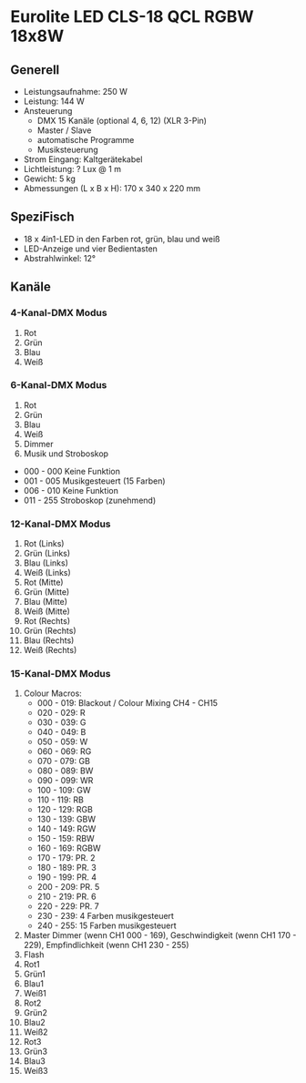 # Eurolite LED CLS-18 QCL RGBW 18x8W

## Generell

- Leistungsaufnahme: 250 W
- Leistung: 144 W
- Ansteuerung
  - DMX 15 Kanäle (optional 4, 6, 12) (XLR 3-Pin)
  - Master / Slave
  - automatische Programme
  - Musiksteuerung
- Strom Eingang: Kaltgerätekabel
- Lichtleistung: ? Lux @ 1 m
- Gewicht: 5 kg
- Abmessungen (L x B x H): 170 x 340 x 220 mm

## SpeziFisch

- 18 x 4in1-LED in den Farben rot, grün, blau und weiß
- LED-Anzeige und vier Bedientasten
- Abstrahlwinkel: 12°

## Kanäle

### 4-Kanal-DMX Modus

1. Rot
2. Grün
3. Blau
4. Weiß

### 6-Kanal-DMX Modus

1. Rot
2. Grün
3. Blau
4. Weiß
5. Dimmer
6. Musik und Stroboskop
 - 000 - 000 Keine Funktion
 - 001 - 005 Musikgesteuert (15 Farben)
 - 006 - 010 Keine Funktion
 - 011 - 255 Stroboskop (zunehmend)

### 12-Kanal-DMX Modus

1. Rot (Links)
2. Grün (Links)
3. Blau (Links)
4. Weiß (Links)
5. Rot (Mitte)
6. Grün (Mitte)
7. Blau (Mitte)
8. Weiß (Mitte)
9. Rot (Rechts)
10. Grün (Rechts)
11. Blau (Rechts)
12. Weiß (Rechts)

### 15-Kanal-DMX Modus

1. Colour Macros:
   - 000 - 019: Blackout / Colour Mixing CH4 - CH15
   - 020 - 029: R
   - 030 - 039: G
   - 040 - 049: B
   - 050 - 059: W
   - 060 - 069: RG
   - 070 - 079: GB
   - 080 - 089: BW
   - 090 - 099: WR
   - 100 - 109: GW
   - 110 - 119: RB
   - 120 - 129: RGB
   - 130 - 139: GBW
   - 140 - 149: RGW
   - 150 - 159: RBW
   - 160 - 169: RGBW
   - 170 - 179: PR. 2
   - 180 - 189: PR. 3
   - 190 - 199: PR. 4
   - 200 - 209: PR. 5
   - 210 - 219: PR. 6
   - 220 - 229: PR. 7
   - 230 - 239: 4 Farben musikgesteuert
   - 240 - 255: 15 Farben musikgesteuert
2. Master Dimmer (wenn CH1 000 - 169), Geschwindigkeit (wenn CH1 170 - 229), Empfindlichkeit (wenn CH1 230 - 255)
3. Flash
4. Rot1
5. Grün1
6. Blau1
7. Weiß1
8. Rot2
9. Grün2
10. Blau2
11. Weiß2
12. Rot3
13. Grün3
14. Blau3
15. Weiß3
